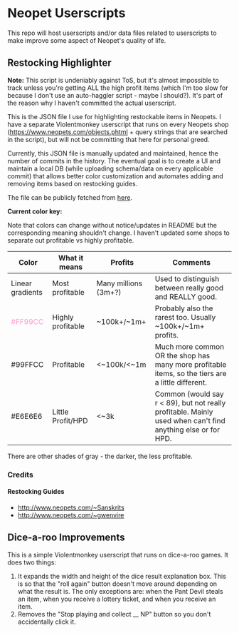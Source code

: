 # Neopet Userscripts

This repo will host userscripts and/or data files related to userscripts to make improve some aspect of Neopet's quality of life.

## Restocking Highlighter

**Note:** This script is undeniably against ToS, but it's almost impossible to track unless you're getting ALL the high profit items (which I'm too slow for because I don't use an auto-haggler script - maybe I should?).  It's part of the reason why I haven't committed the actual userscript.

This is the JSON file I use for highlighting restockable items in Neopets.  I have a separate Violentmonkey userscript that runs on every Neopets shop (https://www.neopets.com/objects.phtml + query strings that are searched in the script), but will not be committing that here for personal greed.

Currently, this JSON file is manually updated and maintained, hence the number of commits in the history.  The eventual goal is to create a UI and maintain a local DB (while uploading schema/data on every applicable commit) that allows better color customization and automates adding and removing items based on restocking guides.

The file can be publicly fetched from [here](https://aj9ms.github.io/neopet-userscripts/data/restocking_data.json).

**Current color key:**

Note that colors can change without notice/updates in README but the corresponding meaning shouldn't change.  I haven't updated some shops to separate out profitable vs highly profitable.

|Color|What it means|Profits|Comments|
------|-------------|-------|--------|
| Linear gradients | Most profitable | Many millions (3m+?) | Used to distinguish between really good and REALLY good.|
|<span style="color: #ff99cc">#FF99CC</span> | Highly profitable|~100k+/~1m+ | Probably also the rarest too.  Usually ~100k+/~1m+ profits.|
|#99FFCC | Profitable |<~100k/<~1m | Much more common OR the shop has many more profitable items, so the tiers are a little different.|
|#E6E6E6 | Little Profit/HPD | <~3k | Common (would say r < 89), but not really profitable.  Mainly used when can't find anything else or for HPD.|

There are other shades of gray - the darker, the less profitable.

### Credits
#### Restocking Guides
* http://www.neopets.com/~Sanskrits
* http://www.neopets.com/~gwenvire

## Dice-a-roo Improvements

This is a simple Violentmonkey userscript that runs on dice-a-roo games.  It does two things:
1. It expands the width and height of the dice result explanation box.  This is so that the "roll again" button doesn't move around depending on what the result is.  The only exceptions are: when the Pant Devil steals an item, when you receive a lottery ticket, and when you receive an item.
2. Removes the "Stop playing and collect __ NP" button so you don't accidentally click it.


